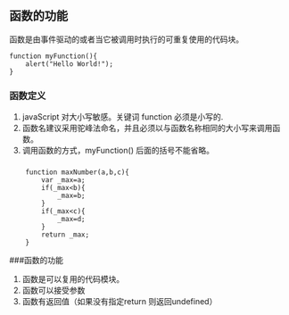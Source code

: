 ## 函数的功能

函数是由事件驱动的或者当它被调用时执行的可重复使用的代码块。

	function myFunction(){
		alert("Hello World!");
	}
	
### 函数定义

1. javaScript 对大小写敏感。关键词 function 必须是小写的.
2. 函数名建议采用驼峰法命名，并且必须以与函数名称相同的大小写来调用函数。
3. 调用函数的方式，myFunction() 后面的括号不能省略。

###
		function maxNumber(a,b,c){
			var _max=a;
			if(_max<b){
				_max=b;
			}
			if(_max<c){
				_max=d;
			}
			return _max;
		}
###函数的功能
1. 函数是可以复用的代码模块。
2. 函数可以接受参数
3. 函数有返回值（如果没有指定return 则返回undefined）
